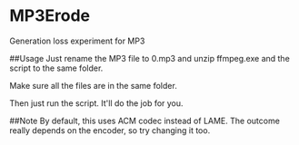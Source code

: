 # MP3Erode
Generation loss experiment for MP3

##Usage
Just rename the MP3 file to 0.mp3 and unzip ffmpeg.exe and the script to the same folder.

Make sure all the files are in the same folder.

Then just run the script. It'll do the job for you.

##Note
By default, this uses ACM codec instead of LAME. The outcome really depends on the encoder, so try changing it too.
